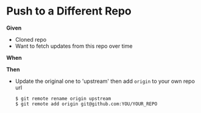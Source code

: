 # Push to a Different Repo



**Given**

- Cloned repo
- Want to fetch updates from this repo over time



**When**



**Then**

- Update the original one to 'upstream' then add `origin` to your own repo url

  ```
  $ git remote rename origin upstream
  $ git remote add origin git@github.com:YOU/YOUR_REPO
  ```

  